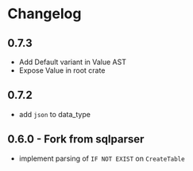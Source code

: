 # Changelog

## 0.7.3
- Add Default variant in Value AST
- Expose Value in root crate

## 0.7.2
- add `json` to data_type

## 0.6.0 - Fork from sqlparser
- implement parsing of `IF NOT EXIST` on `CreateTable`

